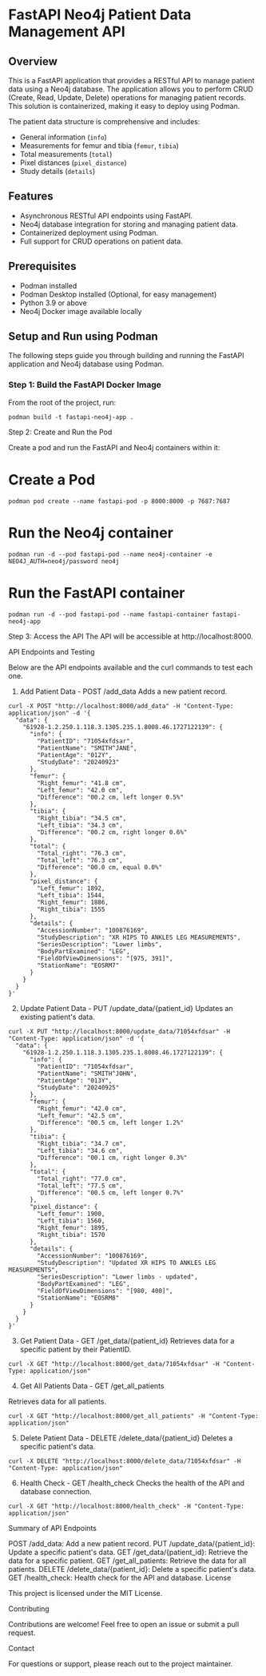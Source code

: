 # FastAPI Neo4j Patient Data Management API

## Overview
This is a FastAPI application that provides a RESTful API to manage patient data using a Neo4j database. The application allows you to perform CRUD (Create, Read, Update, Delete) operations for managing patient records. This solution is containerized, making it easy to deploy using Podman.

The patient data structure is comprehensive and includes:
- General information (`info`)
- Measurements for femur and tibia (`femur`, `tibia`)
- Total measurements (`total`)
- Pixel distances (`pixel_distance`)
- Study details (`details`)

## Features
- Asynchronous RESTful API endpoints using FastAPI.
- Neo4j database integration for storing and managing patient data.
- Containerized deployment using Podman.
- Full support for CRUD operations on patient data.

## Prerequisites
- Podman installed
- Podman Desktop installed (Optional, for easy management)
- Python 3.9 or above
- Neo4j Docker image available locally

## Setup and Run using Podman
The following steps guide you through building and running the FastAPI application and Neo4j database using Podman.

### Step 1: Build the FastAPI Docker Image
From the root of the project, run:

` podman build -t fastapi-neo4j-app . `


Step 2: Create and Run the Pod

Create a pod and run the FastAPI and Neo4j containers within it:

# Create a Pod

` podman pod create --name fastapi-pod -p 8000:8000 -p 7687:7687 `

# Run the Neo4j container

` podman run -d --pod fastapi-pod --name neo4j-container -e NEO4J_AUTH=neo4j/password neo4j `

# Run the FastAPI container

` podman run -d --pod fastapi-pod --name fastapi-container fastapi-neo4j-app `


Step 3: Access the API
The API will be accessible at http://localhost:8000.

API Endpoints and Testing

Below are the API endpoints available and the curl commands to test each one.

1. Add Patient Data - POST /add_data
Adds a new patient record.

```
curl -X POST "http://localhost:8000/add_data" -H "Content-Type: application/json" -d '{
  "data": {
    "61928-1.2.250.1.118.3.1305.235.1.8008.46.1727122139": {
      "info": {
        "PatientID": "71054xfdsar",
        "PatientName": "SMITH^JANE",
        "PatientAge": "012Y",
        "StudyDate": "20240923"
      },
      "femur": {
        "Right_femur": "41.8 cm",
        "Left_femur": "42.0 cm",
        "Difference": "00.2 cm, left longer 0.5%"
      },
      "tibia": {
        "Right_tibia": "34.5 cm",
        "Left_tibia": "34.3 cm",
        "Difference": "00.2 cm, right longer 0.6%"
      },
      "total": {
        "Total_right": "76.3 cm",
        "Total_left": "76.3 cm",
        "Difference": "00.0 cm, equal 0.0%"
      },
      "pixel_distance": {
        "Left_femur": 1892,
        "Left_tibia": 1544,
        "Right_femur": 1886,
        "Right_tibia": 1555
      },
      "details": {
        "AccessionNumber": "100876169",
        "StudyDescription": "XR HIPS TO ANKLES LEG MEASUREMENTS",
        "SeriesDescription": "Lower limbs",
        "BodyPartExamined": "LEG",
        "FieldOfViewDimensions": "[975, 391]",
        "StationName": "EOSRM7"
      }
    }
  }
}'

```


2. Update Patient Data - PUT /update_data/{patient_id}
Updates an existing patient's data.
```
curl -X PUT "http://localhost:8000/update_data/71054xfdsar" -H "Content-Type: application/json" -d '{
  "data": {
    "61928-1.2.250.1.118.3.1305.235.1.8008.46.1727122139": {
      "info": {
        "PatientID": "71054xfdsar",
        "PatientName": "SMITH^JOHN",
        "PatientAge": "013Y",
        "StudyDate": "20240925"
      },
      "femur": {
        "Right_femur": "42.0 cm",
        "Left_femur": "42.5 cm",
        "Difference": "00.5 cm, left longer 1.2%"
      },
      "tibia": {
        "Right_tibia": "34.7 cm",
        "Left_tibia": "34.6 cm",
        "Difference": "00.1 cm, right longer 0.3%"
      },
      "total": {
        "Total_right": "77.0 cm",
        "Total_left": "77.5 cm",
        "Difference": "00.5 cm, left longer 0.7%"
      },
      "pixel_distance": {
        "Left_femur": 1900,
        "Left_tibia": 1560,
        "Right_femur": 1895,
        "Right_tibia": 1570
      },
      "details": {
        "AccessionNumber": "100876169",
        "StudyDescription": "Updated XR HIPS TO ANKLES LEG MEASUREMENTS",
        "SeriesDescription": "Lower limbs - updated",
        "BodyPartExamined": "LEG",
        "FieldOfViewDimensions": "[980, 400]",
        "StationName": "EOSRM8"
      }
    }
  }
}'
```

3. Get Patient Data - GET /get_data/{patient_id}
Retrieves data for a specific patient by their PatientID.


` curl -X GET "http://localhost:8000/get_data/71054xfdsar" -H "Content-Type: application/json" `


4. Get All Patients Data - GET /get_all_patients


Retrieves data for all patients.

` curl -X GET "http://localhost:8000/get_all_patients" -H "Content-Type: application/json" `


5. Delete Patient Data - DELETE /delete_data/{patient_id}
Deletes a specific patient's data.


` curl -X DELETE "http://localhost:8000/delete_data/71054xfdsar" -H "Content-Type: application/json" `


6. Health Check - GET /health_check
Checks the health of the API and database connection.

` curl -X GET "http://localhost:8000/health_check" -H "Content-Type: application/json" `



Summary of API Endpoints

POST /add_data: Add a new patient record.
PUT /update_data/{patient_id}: Update a specific patient's data.
GET /get_data/{patient_id}: Retrieve the data for a specific patient.
GET /get_all_patients: Retrieve the data for all patients.
DELETE /delete_data/{patient_id}: Delete a specific patient's data.
GET /health_check: Health check for the API and database.
License

This project is licensed under the MIT License.

Contributing

Contributions are welcome! Feel free to open an issue or submit a pull request.

Contact

For questions or support, please reach out to the project maintainer.
